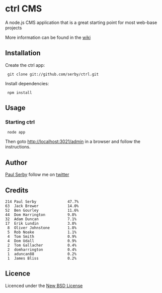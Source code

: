 # ctrl CMS

A node.js CMS application that is a great starting point for most web-base projects

More information can be found in the [wiki](https://github.com/serby/ctrl/wiki/_pages)

## Installation

Create the ctrl app:

     git clone git://github.com/serby/ctrl.git

Install dependencies:

     npm install

## Usage

### Starting ctrl

     node app

Then goto [http://localhost:3021/admin](http://localhost:3021/admin) in a browser and follow the instructions.

## Author
[Paul Serby](https://github.com/serby/) follow me on [twitter](http://twitter.com/serby)

## Credits

    214 Paul Serby              47.7%
    63  Jack Brewer             14.0%
    52  Ben Gourley             11.6%
    44  Dom Harrington          9.8%
    32  Adam Duncan             7.1%
    17  Erik Lundin             3.8%
     8  Oliver Johnstone        1.8%
     5  Rob Noake               1.1%
     4  Tom Smith               0.9%
     4  Dom Udall               0.9%
     2  Tom Gallacher           0.4%
     2  domharrington           0.4%
     1  aduncan88               0.2%
     1  James Bliss             0.2%

## Licence
Licenced under the [New BSD License](http://opensource.org/licenses/bsd-license.php)